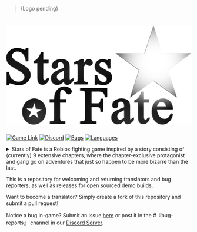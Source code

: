 > (Logo pending)
# <img src=https://raw.githubusercontent.com/asceius/stars-of-fate/main/Archive/title_main_test.png>
[![Game Link](https://img.shields.io/badge/Stars%20of%20Fate-Game-191b1d.svg?logo=roblox)](https://www.roblox.com/games/6085742260)
[![Discord](https://img.shields.io/discord/285896298555637760?logo=discord&logoColor=white&label=Discord&color=4d3dff)](https://discord.gg/R69gW6A)
[![Bugs](https://img.shields.io/github/issues/asceius/stars-of-fate/Bug.svg)](https://github.com/asceius/stars-of-fate/issues?utf8=✓&q=is%3Aissue+is%3Aopen+label%3Abug)
[![Languages](https://img.shields.io/badge/Languages-4-blue)](https://github.com/asceius/stars-of-fate/tree/main/Language%20Bank)


<details>
  <summary>Stars of Fate is a Roblox fighting game inspired by a story consisting of (currently) 9 extensive chapters, where the chapter-exclusive protagonist and gang go on adventures that just so happen to be more bizarre than the last.</summary>
  
  `Yes, this is based on Jojo's Bizarre Adventure.`
</details>

This is a repository for welcoming and returning translators and bug reporters, as well as releases for open sourced demo builds.

Want to become a translator? Simply create a fork of this repository and submit a pull request!

Notice a bug in-game? Submit an issue [here](https://github.com/asceius/stars-of-fate/issues) or post it in the #『bug-reports』 channel in our [Discord Server](https://discord.gg/R69gW6A).
